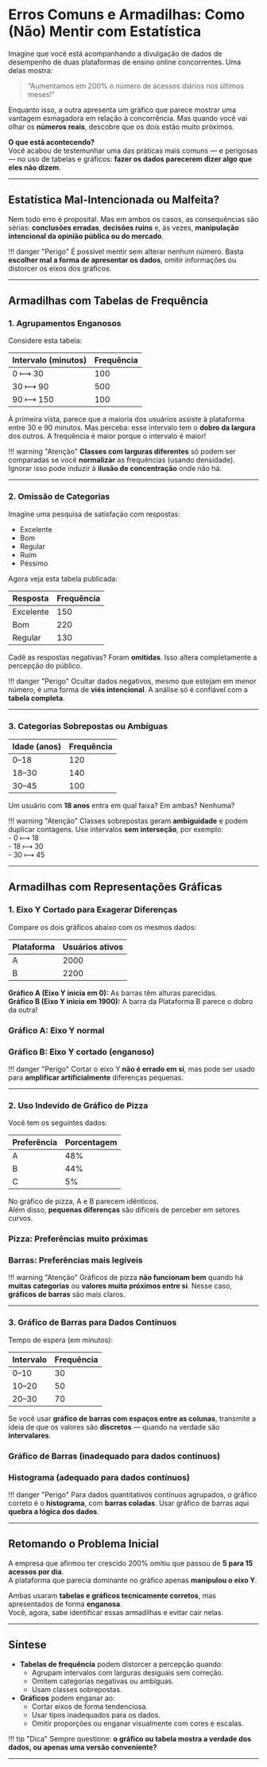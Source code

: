 # Erros Comuns e Armadilhas: Como (Não) Mentir com Estatística

Imagine que você está acompanhando a divulgação de dados de desempenho de duas plataformas de ensino online concorrentes. Uma delas mostra:

> “Aumentamos em 200% o número de acessos diários nos últimos meses!”

Enquanto isso, a outra apresenta um gráfico que parece mostrar uma vantagem esmagadora em relação à concorrência. Mas quando você vai olhar os **números reais**, descobre que os dois estão muito próximos.

**O que está acontecendo?**  
Você acabou de testemunhar uma das práticas mais comuns — e perigosas — no uso de tabelas e gráficos: **fazer os dados parecerem dizer algo que eles não dizem**.

---

## Estatística Mal-Intencionada ou Malfeita?

Nem todo erro é proposital. Mas em ambos os casos, as consequências são sérias: **conclusões erradas**, **decisões ruins** e, às vezes, **manipulação intencional da opinião pública ou do mercado**.

!!! danger "Perigo"
    É possível mentir sem alterar nenhum número. Basta **escolher mal a forma de apresentar os dados**, omitir informações ou distorcer os eixos dos gráficos.

---

## Armadilhas com Tabelas de Frequência

### 1. **Agrupamentos Enganosos**

Considere esta tabela:

| Intervalo (minutos) | Frequência |
|---------------------|------------|
| 0 ⟼ 30              | 100        |
| 30 ⟼ 90             | 500        |
| 90 ⟼ 150            | 100        |

À primeira vista, parece que a maioria dos usuários assiste à plataforma entre 30 e 90 minutos. Mas perceba: esse intervalo tem o **dobro da largura** dos outros. A frequência é maior porque o intervalo é maior!

!!! warning "Atenção"
    **Classes com larguras diferentes** só podem ser comparadas se você **normalizar** as frequências (usando densidade). Ignorar isso pode induzir à **ilusão de concentração** onde não há.

---

### 2. **Omissão de Categorias**

Imagine uma pesquisa de satisfação com respostas:

- Excelente
- Bom
- Regular
- Ruim
- Péssimo

Agora veja esta tabela publicada:

| Resposta | Frequência |
|----------|------------|
| Excelente | 150       |
| Bom       | 220       |
| Regular   | 130       |

Cadê as respostas negativas? Foram **omitidas**. Isso altera completamente a percepção do público.

!!! danger "Perigo"
    Ocultar dados negativos, mesmo que estejam em menor número, é uma forma de **viés intencional**. A análise só é confiável com a **tabela completa**.

---

### 3. **Categorias Sobrepostas ou Ambíguas**

| Idade (anos) | Frequência |
|--------------|------------|
| 0–18         | 120        |
| 18–30        | 140        |
| 30–45        | 100        |

Um usuário com **18 anos** entra em qual faixa? Em ambas? Nenhuma?

!!! warning "Atenção"
    Classes sobrepostas geram **ambiguidade** e podem duplicar contagens. Use intervalos **sem interseção**, por exemplo:  
    - 0 ⟼ 18  
    - 18 ⟼ 30  
    - 30 ⟼ 45  

---

## Armadilhas com Representações Gráficas

### 1. **Eixo Y Cortado para Exagerar Diferenças**

Compare os dois gráficos abaixo com os mesmos dados:

| Plataforma | Usuários ativos |
|------------|-----------------|
| A          | 2000            |
| B          | 2200            |

**Gráfico A (Eixo Y inicia em 0):** As barras têm alturas parecidas.  
**Gráfico B (Eixo Y inicia em 1900):** A barra da Plataforma B parece o dobro da outra!

### Gráfico A: Eixo Y normal
<canvas id="eixoYCheio" width="400" height="200"></canvas>

### Gráfico B: Eixo Y cortado (enganoso)
<canvas id="eixoYCortado" width="400" height="200"></canvas>

!!! danger "Perigo"
    Cortar o eixo Y **não é errado em si**, mas pode ser usado para **amplificar artificialmente** diferenças pequenas.

---

### 2. **Uso Indevido de Gráfico de Pizza**

Você tem os seguintes dados:

| Preferência | Porcentagem |
|-------------|-------------|
| A           | 48%         |
| B           | 44%         |
| C           | 5%          |

No gráfico de pizza, A e B parecem idênticos.  
Além disso, **pequenas diferenças** são difíceis de perceber em setores curvos.

### Pizza: Preferências muito próximas
<div style="width:450px;max-height=200px; margin: auto">
<canvas id="pizzaEnganosa" width="400" height="200"></canvas>
</div>

### Barras: Preferências mais legíveis
<canvas id="barrasClaridade" width="400" height="200"></canvas>

!!! warning "Atenção"
    Gráficos de pizza **não funcionam bem** quando há **muitas categorias** ou **valores muito próximos entre si**. Nesse caso, **gráficos de barras** são mais claros.

---

### 3. **Gráfico de Barras para Dados Contínuos**

Tempo de espera (em minutos):

| Intervalo | Frequência |
|-----------|------------|
| 0–10      | 30         |
| 10–20     | 50         |
| 20–30     | 70         |

Se você usar **gráfico de barras com espaços entre as colunas**, transmite a ideia de que os valores são **discretos** — quando na verdade são **intervalares**.

### Gráfico de Barras (inadequado para dados contínuos)
<canvas id="barrasErradas" width="400" height="200"></canvas>

### Histograma (adequado para dados contínuos)
<canvas id="histogramaCorreto" width="400" height="200"></canvas>

!!! danger "Perigo"
    Para dados quantitativos contínuos agrupados, o gráfico correto é o **histograma**, com **barras coladas**. Usar gráfico de barras aqui **quebra a lógica dos dados**.

---

## Retomando o Problema Inicial

A empresa que afirmou ter crescido 200% omitiu que passou de **5 para 15 acessos por dia**.  
A plataforma que parecia dominante no gráfico apenas **manipulou o eixo Y**.

Ambas usaram **tabelas e gráficos tecnicamente corretos**, mas apresentados de forma **enganosa**.  
Você, agora, sabe identificar essas armadilhas e evitar cair nelas.

---

## Síntese

- **Tabelas de frequência** podem distorcer a percepção quando:
  - Agrupam intervalos com larguras desiguais sem correção.
  - Omitem categorias negativas ou ambíguas.
  - Usam classes sobrepostas.
- **Gráficos** podem enganar ao:
  - Cortar eixos de forma tendenciosa.
  - Usar tipos inadequados para os dados.
  - Omitir proporções ou enganar visualmente com cores e escalas.

!!! tip "Dica"
    Sempre questione: **o gráfico ou tabela mostra a verdade dos dados, ou apenas uma versão conveniente?**

---

<!-- Hack para carregar os gráficos após a página 
    Tentei várias outras alternativas sem sucesso !-->
<script src="https://cdn.jsdelivr.net/npm/chart.js"></script>
<script src="../../../../assets/javascripts/erros_comuns_e_armadilhas.js"></script>


